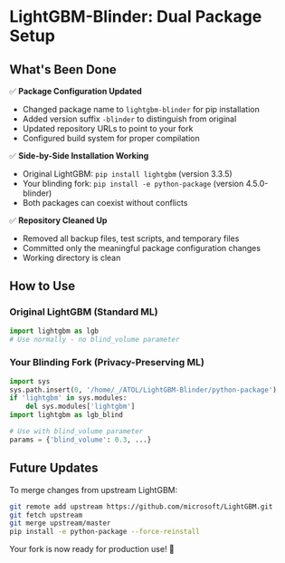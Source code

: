 # LightGBM-Blinder: Dual Package Setup

## What's Been Done

✅ **Package Configuration Updated**
- Changed package name to `lightgbm-blinder` for pip installation
- Added version suffix `-blinder` to distinguish from original
- Updated repository URLs to point to your fork
- Configured build system for proper compilation

✅ **Side-by-Side Installation Working**
- Original LightGBM: `pip install lightgbm` (version 3.3.5)
- Your blinding fork: `pip install -e python-package` (version 4.5.0-blinder)
- Both packages can coexist without conflicts

✅ **Repository Cleaned Up**
- Removed all backup files, test scripts, and temporary files
- Committed only the meaningful package configuration changes
- Working directory is clean

## How to Use

### Original LightGBM (Standard ML)
```python
import lightgbm as lgb
# Use normally - no blind_volume parameter
```

### Your Blinding Fork (Privacy-Preserving ML)
```python
import sys
sys.path.insert(0, '/home/_/ATOL/LightGBM-Blinder/python-package')
if 'lightgbm' in sys.modules:
    del sys.modules['lightgbm']
import lightgbm as lgb_blind

# Use with blind_volume parameter
params = {'blind_volume': 0.3, ...}
```

## Future Updates

To merge changes from upstream LightGBM:
```bash
git remote add upstream https://github.com/microsoft/LightGBM.git
git fetch upstream
git merge upstream/master
pip install -e python-package --force-reinstall
```

Your fork is now ready for production use! 🎉

